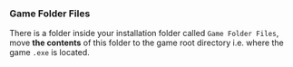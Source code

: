 ### Game Folder Files
There is a folder inside your installation folder called `Game Folder Files`, move **the contents** of this folder to the game root directory i.e. where the game `.exe` is located.